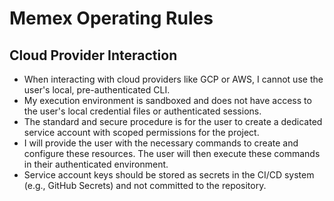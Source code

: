 # Memex Operating Rules

## Cloud Provider Interaction

- When interacting with cloud providers like GCP or AWS, I cannot use the user's local, pre-authenticated CLI.
- My execution environment is sandboxed and does not have access to the user's local credential files or authenticated sessions.
- The standard and secure procedure is for the user to create a dedicated service account with scoped permissions for the project.
- I will provide the user with the necessary commands to create and configure these resources. The user will then execute these commands in their authenticated environment.
- Service account keys should be stored as secrets in the CI/CD system (e.g., GitHub Secrets) and not committed to the repository.
